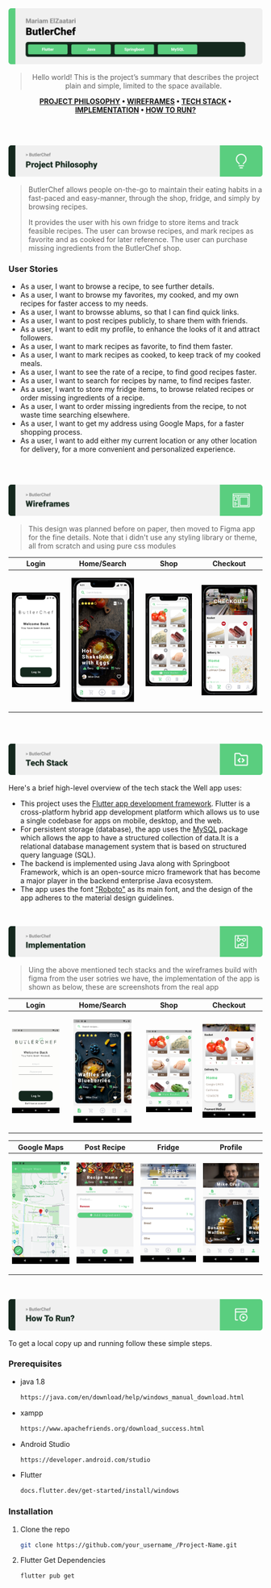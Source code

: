 <img src="./readme/title1.svg"/>

<div align="center">

> Hello world! This is the project’s summary that describes the project plain and simple, limited to the space available.  

**[PROJECT PHILOSOPHY](https://github.com/julescript/well_app#-project-philosophy) • [WIREFRAMES](https://github.com/julescript/well_app#-wireframes) • [TECH STACK](https://github.com/julescript/well_app#-tech-stack) • [IMPLEMENTATION](https://github.com/julescript/well_app#-impplementation) • [HOW TO RUN?](https://github.com/julescript/well_app#-how-to-run)**

</div>

<br><br>


<img src="./readme/title2.svg"/>

> ButlerChef allows people on-the-go to maintain their eating habits in a fast-paced and easy-manner, through the shop, fridge, and simply by browsing recipes.
> 
> It provides the user with his own fridge to store items and track feasible recipes.
> The user can browse recipes, and mark recipes as favorite and as cooked for  later reference.
> The user can purchase missing ingredients from the ButlerChef shop.

### User Stories
- As a user, I want to browse a recipe, to see further details.
- As a user, I want to browse my favorites, my cooked, and my own recipes for faster access to my needs.
- As a user, I want to browsse ablums, so that I can find quick links.
- As a user, I want to post recipes publicly, to share them with friends.
- As a user, I want to edit my profile, to enhance the looks of it and attract followers.
- As a user, I want to mark recipes as favorite, to find them faster.
- As a user, I want to mark recipes as cooked, to keep track of my cooked meals.
- As a user, I want to see the rate of a recipe, to find good recipes faster.
- As a user, I want to search for recipes by name, to find recipes faster.
- As a user, I want to store my fridge items, to browse related recipes or order missing ingredients of a recipe.
- As a user, I want to order missing ingredients from the recipe, to not waste time searching elsewhere.
- As a user, I want to get my address using Google Maps, for a faster shopping process.
- As a user, I want to add either my current location or any other location for delivery, for a more convenient and personalized experience.







<br><br>

<img src="./readme/title3.svg"/>

> This design was planned before on paper, then moved to Figma app for the fine details.
Note that i didn't use any styling library or theme, all from scratch and using pure css modules

| Login  | Home/Search  | Shop | Checkout |
| ----| ----| ----| ----|
| <p align="center"> <img src="./readme/Figma_Login.png"/> </p>| <p align="center"> <img src="./readme/Figma_Home.png" height="87%" width="87%"/> </p>| <p align="center"> <img src="./readme/Figma_Shop.png"/> </p>| <p align="center"> <img src="./readme/Figma_Checkout.png" height="93%" width="93%"/> </p>




<br><br>

<img src="./readme/title4.svg"/>

Here's a brief high-level overview of the tech stack the Well app uses:

- This project uses the [Flutter app development framework](https://flutter.dev/). Flutter is a cross-platform hybrid app development platform which allows us to use a single codebase for apps on mobile, desktop, and the web.
- For persistent storage (database), the app uses the [MySQL](https://www.mysql.com/) package which allows the app to have a structured collection of data.It is a relational database management system that is based on structured query language (SQL).
- The backend is implemented using Java along with Springboot Framework, which is an open-source micro framework that has become a major player in the backend enterprise Java ecosystem.
- The app uses the font ["Roboto"](https://fonts.google.com/specimen/Work+Sans) as its main font, and the design of the app adheres to the material design guidelines.


<br><br>
<img src="./readme/title5.svg"/>

> Uing the above mentioned tech stacks and the wireframes build with figma from the user sotries we have, the implementation of the app is shown as below, these are screenshots from the real app


| Login</b>  | Home/Search  | Shop | Checkout |
| ----| ----| ----| ----|
| <p align="center"> <img src="./readme/Implementation_Login.png"/> </p>| <p align="center"> <img src="./readme/Implementation_Home.png" height="80%" width="80%"/> </p>| <p align="center"> <img src="./readme/Implementation_Shop.png"/> </p>| <p align="center"> <img src="./readme/Implementation_Checkout.png" height="88%" width="88%"/> </p>

| Google Maps  |  Post Recipe | Fridge | Profile |
| ----| ----| ----| ----|
| <p align="center"> <img src="./readme/Implementation_GoogleMaps.png"/> </p>| <p align="center"> <img src="./readme/Implementation_PostRecipe.png" /> </p>| <p align="center"> <img src="./readme/Implementation_Fridge.png"/> </p>| <p align="center"> <img src="./readme/Implementation_Profile.png"/> </p>


<br><br>
<img src="./readme/title6.svg"/>

To get a local copy up and running follow these simple steps.

### Prerequisites

* java 1.8
  ```sh
  https://java.com/en/download/help/windows_manual_download.html
  ```
* xampp
  ```sh
  https://www.apachefriends.org/download_success.html
  ```
* Android Studio
  ```sh
  https://developer.android.com/studio
  ```
* Flutter
  ```sh
  docs.flutter.dev/get-started/install/windows
  ```



### Installation

1. Clone the repo
   ```sh
   git clone https://github.com/your_username_/Project-Name.git
   ```
2. Flutter Get Dependencies
   ```sh
   flutter pub get
   ```

